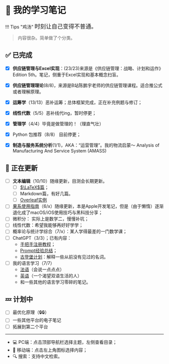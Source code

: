 # 📒 我的学习笔记

!!! Tips "鸡汤"
    <font size = 4>时刻让自己变得不普通。</font>

> 内容很杂。简单做了个分类。

## ✅ 已完成

- [x] **供应链管理与Excel实现**：(23/23)来源是《供应链管理：战略、计划和运作》Edition 5th。笔记，侧重于Excel实现和基本概念扫盲。
- [x] **供应链管理理论**(8/8)，来源是B站陈鹏宇老师的供应链管理课程。适合推公式或者理解原理。
- [x] **运筹学**（13/13）恶补运筹；总体框架完成，正在补充例题与修订；  
- [x] **线性代数**（5/5）恶补线代ing，暂时停更；
- [x] **管理学**（4/4）毕竟是做管理的！（理直气壮）
- [x] Python 包推荐（8/8） 目前停更；
- [x] **制造与服务系统分析**(1/1)，AKA：“运营管理”。我的物流启蒙～ Analysis of Manufacturing And Service System (AMASS)


## 🐌 正在更新
- [ ] **文本编辑**（10/10）随缘更新，目测会长期更新。
    - [ ] [$\LaTeX$篇](./TextEdit/LaTeX/LatexNotes.md)；
    - [ ] Markdown篇，有好几篇。
    - [ ] [Overleaf实例](./TextEdit/LaTeX/Overleaf.md)
- [ ] [果系使用指南](./Swift/SwiftBasics.md)（6/x）随缘更新，本是Apple开发笔记，但是（由于懒惰）逐渐退化成了macOS/iOS使用技巧与黑科技分享；
- [ ] 微积分： 实际上是数学二，慢慢补坑；
- [ ] 线性代数：希望我能够再好好学学；
- [ ] 概率论与统计学综合（7/x）：某人学得最差的一门数学课；
- [ ] ChatGPT（3/3）；已有内容：
    - [手把手注册教程](./ChatGPT/Register.md)；
    - [Prompt经验总结](./ChatGPT/Prompt1.md)；
    - [古登堡计划](./ChatGPT/Knowledge/Terms.md)：解释一些从前没有见过的名词。
- [ ] 我的语言学习（7/7）
    - [法语](./English/French.md)（会说一点点点）
    - [英语](./English/English.md)（一个渴望双语生活的人） 
    - 和一些其他的语言学习零碎的笔记。
## 💤 计划中

- [ ] 最优化原理（🔒🔒）
- [ ] 一些其他平台的电子笔记
- [ ] 拓展到第二个平台

-----

- 💻 PC端：点击顶部导航栏选择主题，左侧查看目录；
- 📱 移动端：点击左上角图标选择内容；
- 🔍 搜索：支持中文检索。
